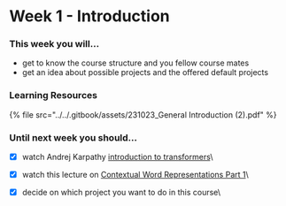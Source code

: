 # Week 1 - Introduction

### This week you will...

* get to know the course structure and you fellow course mates
* get an idea about possible projects and the offered default projects

### Learning Resources

{% file src="../../.gitbook/assets/231023_General Introduction (2).pdf" %}

### Until next week you should...

* [x] watch Andrej Karpathy [introduction to transformers](https://www.youtube.com/watch?v=XfpMkf4rD6E)\

* [x] watch this lecture on [Contextual Word Representations Part 1](https://www.youtube.com/watch?v=FEFeeRONEdw\&list=PLoROMvodv4rOwvldxftJTmoR3kRcWkJBp\&index=5)\

* [x] decide on which project you want to do in this course\
